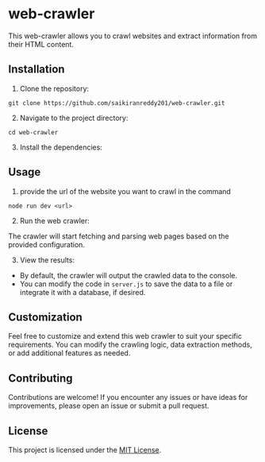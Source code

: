 # web-crawler

This web-crawler allows you to crawl websites and extract information from their HTML content.

## Installation

1. Clone the repository:

```
git clone https://github.com/saikiranreddy201/web-crawler.git
```
2. Navigate to the project directory:
```
cd web-crawler
```

3. Install the dependencies:


## Usage

1. provide the url of the website you want to crawl in the command
```
node run dev <url>
```

2. Run the web crawler:


 The crawler will start fetching and parsing web pages based on the provided configuration.

3. View the results:
- By default, the crawler will output the crawled data to the console.
- You can modify the code in `server.js` to save the data to a file or integrate it with a database, if desired.

## Customization

Feel free to customize and extend this web crawler to suit your specific requirements. You can modify the crawling logic, data extraction methods, or add additional features as needed.

## Contributing

Contributions are welcome! If you encounter any issues or have ideas for improvements, please open an issue or submit a pull request.

## License

This project is licensed under the [MIT License](LICENSE).


